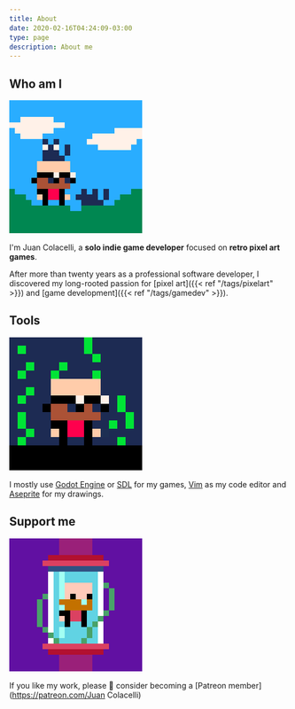 ```yaml
---
title: About
date: 2020-02-16T04:24:09-03:00
type: page
description: About me
---
```


## Who am I

![Juan Colacelli](jc_with_cats.gif)

I'm Juan Colacelli, a **solo indie game developer** focused on **retro pixel art games**.

After more than twenty years as a professional software developer, I discovered my long-rooted passion for [pixel art]({{< ref "/tags/pixelart" >}}) and [game development]({{< ref "/tags/gamedev" >}}).

## Tools

![Juan Colacelli](jc_matrix.gif)

I mostly use [Godot Engine](https://godotengine.org) or [SDL](https://libsdl.org) for my games, [Vim](https://vim.org) as my code editor and [Aseprite](https://aseprite.org) for my drawings.

## Support me

![Juan Colacelli](jc_rotating.gif)

If you like my work, please :pray: consider becoming a [Patreon member](https://patreon.com/Juan Colacelli)
